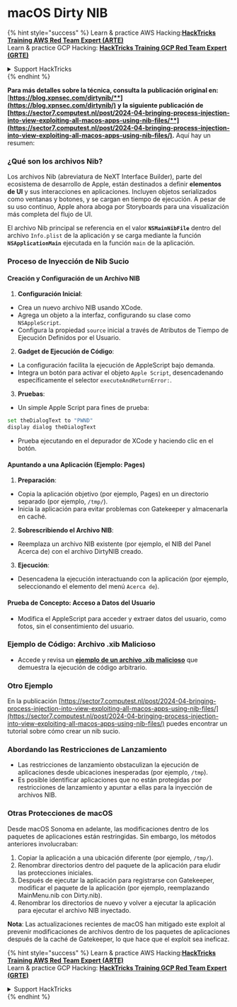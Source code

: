 # macOS Dirty NIB

{% hint style="success" %}
Learn & practice AWS Hacking:<img src="../../../.gitbook/assets/arte.png" alt="" data-size="line">[**HackTricks Training AWS Red Team Expert (ARTE)**](https://training.hacktricks.xyz/courses/arte)<img src="../../../.gitbook/assets/arte.png" alt="" data-size="line">\
Learn & practice GCP Hacking: <img src="../../../.gitbook/assets/grte.png" alt="" data-size="line">[**HackTricks Training GCP Red Team Expert (GRTE)**<img src="../../../.gitbook/assets/grte.png" alt="" data-size="line">](https://training.hacktricks.xyz/courses/grte)

<details>

<summary>Support HackTricks</summary>

* Check the [**subscription plans**](https://github.com/sponsors/carlospolop)!
* **Join the** 💬 [**Discord group**](https://discord.gg/hRep4RUj7f) or the [**telegram group**](https://t.me/peass) or **follow** us on **Twitter** 🐦 [**@hacktricks\_live**](https://twitter.com/hacktricks\_live)**.**
* **Share hacking tricks by submitting PRs to the** [**HackTricks**](https://github.com/carlospolop/hacktricks) and [**HackTricks Cloud**](https://github.com/carlospolop/hacktricks-cloud) github repos.

</details>
{% endhint %}

**Para más detalles sobre la técnica, consulta la publicación original en:** [**https://blog.xpnsec.com/dirtynib/**](https://blog.xpnsec.com/dirtynib/) y la siguiente publicación de [**https://sector7.computest.nl/post/2024-04-bringing-process-injection-into-view-exploiting-all-macos-apps-using-nib-files/**](https://sector7.computest.nl/post/2024-04-bringing-process-injection-into-view-exploiting-all-macos-apps-using-nib-files/)**.** Aquí hay un resumen:

### ¿Qué son los archivos Nib?

Los archivos Nib (abreviatura de NeXT Interface Builder), parte del ecosistema de desarrollo de Apple, están destinados a definir **elementos de UI** y sus interacciones en aplicaciones. Incluyen objetos serializados como ventanas y botones, y se cargan en tiempo de ejecución. A pesar de su uso continuo, Apple ahora aboga por Storyboards para una visualización más completa del flujo de UI.

El archivo Nib principal se referencia en el valor **`NSMainNibFile`** dentro del archivo `Info.plist` de la aplicación y se carga mediante la función **`NSApplicationMain`** ejecutada en la función `main` de la aplicación.

### Proceso de Inyección de Nib Sucio

#### Creación y Configuración de un Archivo NIB

1. **Configuración Inicial**:
* Crea un nuevo archivo NIB usando XCode.
* Agrega un objeto a la interfaz, configurando su clase como `NSAppleScript`.
* Configura la propiedad `source` inicial a través de Atributos de Tiempo de Ejecución Definidos por el Usuario.
2. **Gadget de Ejecución de Código**:
* La configuración facilita la ejecución de AppleScript bajo demanda.
* Integra un botón para activar el objeto `Apple Script`, desencadenando específicamente el selector `executeAndReturnError:`.
3. **Pruebas**:
* Un simple Apple Script para fines de prueba:

```bash
set theDialogText to "PWND"
display dialog theDialogText
```
* Prueba ejecutando en el depurador de XCode y haciendo clic en el botón.

#### Apuntando a una Aplicación (Ejemplo: Pages)

1. **Preparación**:
* Copia la aplicación objetivo (por ejemplo, Pages) en un directorio separado (por ejemplo, `/tmp/`).
* Inicia la aplicación para evitar problemas con Gatekeeper y almacenarla en caché.
2. **Sobrescribiendo el Archivo NIB**:
* Reemplaza un archivo NIB existente (por ejemplo, el NIB del Panel Acerca de) con el archivo DirtyNIB creado.
3. **Ejecución**:
* Desencadena la ejecución interactuando con la aplicación (por ejemplo, seleccionando el elemento del menú `Acerca de`).

#### Prueba de Concepto: Acceso a Datos del Usuario

* Modifica el AppleScript para acceder y extraer datos del usuario, como fotos, sin el consentimiento del usuario.

### Ejemplo de Código: Archivo .xib Malicioso

* Accede y revisa un [**ejemplo de un archivo .xib malicioso**](https://gist.github.com/xpn/16bfbe5a3f64fedfcc1822d0562636b4) que demuestra la ejecución de código arbitrario.

### Otro Ejemplo

En la publicación [https://sector7.computest.nl/post/2024-04-bringing-process-injection-into-view-exploiting-all-macos-apps-using-nib-files/](https://sector7.computest.nl/post/2024-04-bringing-process-injection-into-view-exploiting-all-macos-apps-using-nib-files/) puedes encontrar un tutorial sobre cómo crear un nib sucio.&#x20;

### Abordando las Restricciones de Lanzamiento

* Las restricciones de lanzamiento obstaculizan la ejecución de aplicaciones desde ubicaciones inesperadas (por ejemplo, `/tmp`).
* Es posible identificar aplicaciones que no están protegidas por restricciones de lanzamiento y apuntar a ellas para la inyección de archivos NIB.

### Otras Protecciones de macOS

Desde macOS Sonoma en adelante, las modificaciones dentro de los paquetes de aplicaciones están restringidas. Sin embargo, los métodos anteriores involucraban:

1. Copiar la aplicación a una ubicación diferente (por ejemplo, `/tmp/`).
2. Renombrar directorios dentro del paquete de la aplicación para eludir las protecciones iniciales.
3. Después de ejecutar la aplicación para registrarse con Gatekeeper, modificar el paquete de la aplicación (por ejemplo, reemplazando MainMenu.nib con Dirty.nib).
4. Renombrar los directorios de nuevo y volver a ejecutar la aplicación para ejecutar el archivo NIB inyectado.

**Nota**: Las actualizaciones recientes de macOS han mitigado este exploit al prevenir modificaciones de archivos dentro de los paquetes de aplicaciones después de la caché de Gatekeeper, lo que hace que el exploit sea ineficaz.

{% hint style="success" %}
Learn & practice AWS Hacking:<img src="../../../.gitbook/assets/arte.png" alt="" data-size="line">[**HackTricks Training AWS Red Team Expert (ARTE)**](https://training.hacktricks.xyz/courses/arte)<img src="../../../.gitbook/assets/arte.png" alt="" data-size="line">\
Learn & practice GCP Hacking: <img src="../../../.gitbook/assets/grte.png" alt="" data-size="line">[**HackTricks Training GCP Red Team Expert (GRTE)**<img src="../../../.gitbook/assets/grte.png" alt="" data-size="line">](https://training.hacktricks.xyz/courses/grte)

<details>

<summary>Support HackTricks</summary>

* Check the [**subscription plans**](https://github.com/sponsors/carlospolop)!
* **Join the** 💬 [**Discord group**](https://discord.gg/hRep4RUj7f) or the [**telegram group**](https://t.me/peass) or **follow** us on **Twitter** 🐦 [**@hacktricks\_live**](https://twitter.com/hacktricks\_live)**.**
* **Share hacking tricks by submitting PRs to the** [**HackTricks**](https://github.com/carlospolop/hacktricks) and [**HackTricks Cloud**](https://github.com/carlospolop/hacktricks-cloud) github repos.

</details>
{% endhint %}

